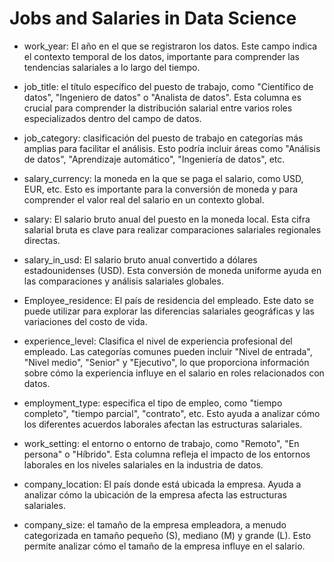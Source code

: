 # Jobs and Salaries in Data Science

* work_year: El año en el que se registraron los datos. Este campo indica el contexto temporal de los datos, importante para comprender las tendencias salariales a lo largo del tiempo.

* job_title: el título específico del puesto de trabajo, como "Científico de datos", "Ingeniero de datos" o "Analista de datos". Esta columna es crucial para comprender la distribución salarial entre varios roles especializados dentro del campo de datos.

* job_category: clasificación del puesto de trabajo en categorías más amplias para facilitar el análisis. Esto podría incluir áreas como "Análisis de datos", "Aprendizaje automático", "Ingeniería de datos", etc.

* salary_currency: la moneda en la que se paga el salario, como USD, EUR, etc. Esto es importante para la conversión de moneda y para comprender el valor real del salario en un contexto global.

* salary: El salario bruto anual del puesto en la moneda local. Esta cifra salarial bruta es clave para realizar comparaciones salariales regionales directas.

* salary_in_usd: El salario bruto anual convertido a dólares estadounidenses (USD). Esta conversión de moneda uniforme ayuda en las comparaciones y análisis salariales globales.

* Employee_residence: El país de residencia del empleado. Este dato se puede utilizar para explorar las diferencias salariales geográficas y las variaciones del costo de vida.

* experience_level: Clasifica el nivel de experiencia profesional del empleado. Las categorías comunes pueden incluir "Nivel de entrada", "Nivel medio", "Senior" y "Ejecutivo", lo que proporciona información sobre cómo la experiencia influye en el salario en roles relacionados con datos.

* employment_type: especifica el tipo de empleo, como "tiempo completo", "tiempo parcial", "contrato", etc. Esto ayuda a analizar cómo los diferentes acuerdos laborales afectan las estructuras salariales.

* work_setting: el entorno o entorno de trabajo, como "Remoto", "En persona" o "Híbrido". Esta columna refleja el impacto de los entornos laborales en los niveles salariales en la industria de datos.

* company_location: El país donde está ubicada la empresa. Ayuda a analizar cómo la ubicación de la empresa afecta las estructuras salariales.

* company_size: el tamaño de la empresa empleadora, a menudo categorizada en tamaño pequeño (S), mediano (M) y grande (L). Esto permite analizar cómo el tamaño de la empresa influye en el salario.